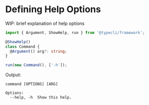 # Defining Help Options

WIP: brief explanation of help options

```ts
import { Argument, ShowHelp, run } from '@typecli/framework';

@ShowHelp()
class Command {
  @Argument() arg?: string;
}

run(new Command(), ['-h']);
```

Output:

```
command [OPTIONS] [ARG]

Options:
  --help, -h  Show this help.
```